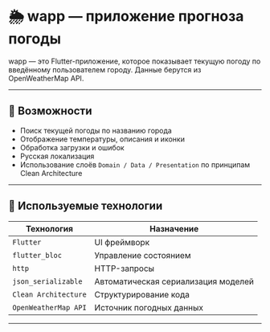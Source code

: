 # 🌦️ wapp — приложение прогноза погоды

wapp — это Flutter-приложение, которое показывает текущую погоду по введённому пользователем городу. Данные берутся из OpenWeatherMap API.

---

## 🚀 Возможности

- Поиск текущей погоды по названию города
- Отображение температуры, описания и иконки
- Обработка загрузки и ошибок
- Русская локализация
- Использование слоёв `Domain / Data / Presentation` по принципам Clean Architecture

---

## 🧪 Используемые технологии

| Технология | Назначение |
|-----------|------------|
| `Flutter` | UI фреймворк |
| `flutter_bloc` | Управление состоянием |
| `http` | HTTP-запросы |
| `json_serializable` | Автоматическая сериализация моделей |
| `Clean Architecture` | Структурирование кода |
| `OpenWeatherMap API` | Источник погодных данных |

---
